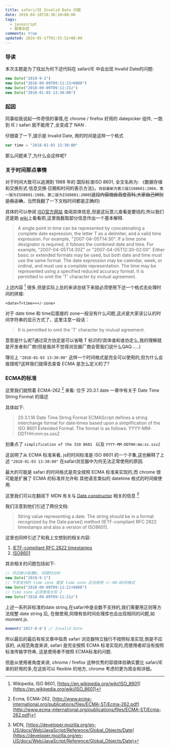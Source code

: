 ```yaml
---
title: safari/IE Invalid Date 问题
date: 2018-04-18T20:30:10+08:00
tags:
  - javascript
  - 疑难杂症
comments: true
updated: 2024-05-17T01:55:52+08:00
---
```


### 导读

本次主题是为了找出为何下述代码在 safari/IE 中会出现 Invalid Date的问题: 

```javascript
new Date("2019-9-1")
new Date("2018-09-09T09:11:21+0800")
new Date("2018-09-09T09:11:21z")
new Date("2018-01-03 13:30:00")
```

<!-- more -->
### 起因

同事给我说起一件奇怪的事情,在 chrome / firefox 好用的 datepicker 组件, 一跑到 IE / safari 就不能用了,全变成了 NAN .

仔细查了一下,提示是 Invalid Date, 用的时间是这样一个格式

```javascript
var time = "2018-01-03 13:30:00"
```

那么问题来了,为什么会这样呢?

### 关于时间那点事情

对于时间大致可以追溯到 1988 年的 国际标准ISO 8601, 全文名称为: 《数据存储和交换形式·信息交换·日期和时间的表示方法》。`目前最新为第三版ISO8601:2004，第一版为ISO8601:1988，第二版为ISO8601:2000`(~~这段内容摘自百度百科,大家自己辨别是否正确~~，当然我翻了一下文档时间都是正确的)

具体的可以参阅 [ISO官方网站](https://www.iso.org/iso-8601-date-and-time-format.html) 查阅具体信息,但是这玩意儿查看是要钱的,所以我们还是跑 [wiki](https://en.wikipedia.org/wiki/ISO_8601)上看看把,这里我截取部分信息作出一个基本解释.


> A single point in time can be represented by concatenating a complete date expression, the letter T as a delimiter, and a valid time expression. For example, "2007-04-05T14:30".
> If a time zone designator is required, it follows the combined date and time. For example, "2007-04-05T14:30Z" or "2007-04-05T12:30-02:00".
> Either basic or extended formats may be used, but both date and time must use the same format. The date expression may be calendar, week, or ordinal, and must use a complete representation. The time may be represented using a specified reduced accuracy format. It is permitted to omit the 'T' character by mutual agreement.

上述内容 [^1] 很多,但是实际上总的来讲总结下来就必须使用下述一个格式去处理时间的拼接:


```
<date>T<time><+/-zone>
```
对于 date time 和 time后面接的 zone一般没有什么问题,这点是大家该公认的时间字符串的显示方式了，这里注意一段话：

>  It is permitted to omit the 'T' character by mutual agreement.

意思是什么呢?通过双方协定是可以省略 T 标识的!具体谁和谁协定么,我的理解就是开发者和厂商(但是我并不觉得浏览器厂商会管我们说什么QAQ......)

理论上 `"2018-01-03 13:30:00"` 这样一个时间格式是完全可以使用的,但为什么会报错呢?这样我们就得去查查 ECMA 是怎么定义的了?

### ECMA的标准

这里我们就照着 ECMA-262 [^2] 来看: 位于 20.3.1 date 一章中有关于 Date Time String Format 的描述

具体如下:

> 20.3.1.16 Date Time String Format
> ECMAScript defines a string interchange format for date‑times based upon a simplification of the ISO 8601
> Extended Format. The format is as follows: YYYY‐MM‐DDTHH:mm:ss.sssZ

划重点了 `simplification of the ISO 8601 ` 以及 `YYYY‐MM‐DDTHH:mm:ss.sssZ`

这说明了从 ECMA 标准来看, js的时间标准是 ISO 8601 的一个子集,这也解释了上述 `"2018-01-03 13:30:00"` 在safari浏览器中为何无法正常使用的原因.

最大的可能是 safari 的时间格式是完全按照 ECMA 标准来实现的,而 chrome 很可能是扩展了 ECMA 的标准并允许和 其他语言类似的 datetime 格式的时间做使用.

这里我们可以在翻阅下 MDN 有关与 [Date constructor](https://developer.mozilla.org/en-US/docs/Web/JavaScript/Reference/Global_Objects/Date) 相关的信息 [^3]

我们注意到他们引述了两份文档: 

> String value representing a date. The string should be in a format recognized by the Date.parse() method (IETF-compliant RFC 2822 timestamps and also a version of ISO8601).

这里也同样引述了和我上文想到的相关内容:

1. [IETF-compliant RFC 2822 timestamps](http://www.ecma-international.org/ecma-262/5.1/#sec-15.9.1.15)
2. [ISO8601](http://www.ecma-international.org/ecma-262/5.1/#sec-15.9.1.15)

其余相关的问题包括如下:

```javascript
// 月日缺少前置0, 同理时分秒
new Date("2019-9-1")
// 不受支持的 time zone 类型 time zone 应当使用 +/-00:00的格式
new Date("2018-09-09T09:11:21+0800")
// time zone 必须使用大写 Z
new Date("2018-09-09T09:11:21z")
```

上述一系列非标准的date string,在safari中是全数不支持的,我们需要用正则等方法规整 date string 后, 在做使用,同理有些时间处理库也会出现相同的问题,如 moment.js.


```javascript
moment('2017-8-8') // Invalid Date
```

所以最后的最后有些文章中指责 safari 浏览器特立独行不按照标准实现,倒是不应该的, 从规范角度来讲, safari 是完全按照 ECMA 标准实现的,而使用者却没有按照标准传输字符串, 这是使用者不按照 ECMA标准的问题.

但是从使用者角度来讲, chrome / firefox 这种优秀的容错体验确实要比 safari/IE 来的好用的多,在这些可以 flexible 的地方, chrome 考虑的更为周全和详细。


[^1]: Wikipedia, ISO 8601, [https://en.wikipedia.org/wiki/ISO_8601](https://en.wikipedia.org/wiki/ISO_8601)
[^2]: Ecma, ECMA-262, [http://www.ecma-international.org/publications/files/ECMA-ST/Ecma-262.pdf](http://www.ecma-international.org/publications/files/ECMA-ST/Ecma-262.pdf)
[^3]: MDN, [https://developer.mozilla.org/en-US/docs/Web/JavaScript/Reference/Global_Objects/Date](https://developer.mozilla.org/en-US/docs/Web/JavaScript/Reference/Global_Objects/Date)




